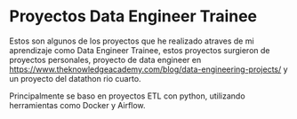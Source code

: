 # Proyectos Data Engineer Trainee

Estos son algunos de los proyectos que he realizado atraves de mi aprendizaje como Data Engineer Trainee, estos proyectos surgieron de proyectos personales, proyecto de data engineer en https://www.theknowledgeacademy.com/blog/data-engineering-projects/
y un proyecto del datathon rio cuarto.

Principalmente se baso en proyectos ETL con python, utilizando herramientas como Docker y Airflow.
